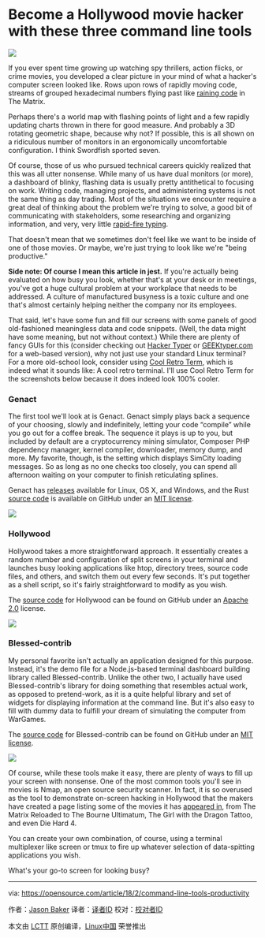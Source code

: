 Become a Hollywood movie hacker with these three command line tools
======

![](https://opensource.com/sites/default/files/styles/image-full-size/public/lead-images/osdc_terminals.png?itok=CfBqYBah)

If you ever spent time growing up watching spy thrillers, action flicks, or crime movies, you developed a clear picture in your mind of what a hacker's computer screen looked like. Rows upon rows of rapidly moving code, streams of grouped hexadecimal numbers flying past like [raining code][1] in The Matrix.

Perhaps there's a world map with flashing points of light and a few rapidly updating charts thrown in there for good measure. And probably a 3D rotating geometric shape, because why not? If possible, this is all shown on a ridiculous number of monitors in an ergonomically uncomfortable configuration. I think Swordfish sported seven.

Of course, those of us who pursued technical careers quickly realized that this was all utter nonsense. While many of us have dual monitors (or more), a dashboard of blinky, flashing data is usually pretty antithetical to focusing on work. Writing code, managing projects, and administering systems is not the same thing as day trading. Most of the situations we encounter require a great deal of thinking about the problem we're trying to solve, a good bit of communicating with stakeholders, some researching and organizing information, and very, very little [rapid-fire typing][7].

That doesn't mean that we sometimes don't feel like we want to be inside of one of those movies. Or maybe, we're just trying to look like we're "being productive."

**Side note: Of course I mean this article in jest.** If you're actually being evaluated on how busy you look, whether that's at your desk or in meetings, you've got a huge cultural problem at your workplace that needs to be addressed. A culture of manufactured busyness is a toxic culture and one that's almost certainly helping neither the company nor its employees.

That said, let's have some fun and fill our screens with some panels of good old-fashioned meaningless data and code snippets. (Well, the data might have some meaning, but not without context.) While there are plenty of fancy GUIs for this (consider checking out [Hacker Typer][8] or [GEEKtyper.com][9] for a web-based version), why not just use your standard Linux terminal? For a more old-school look, consider using [Cool Retro Term][10], which is indeed what it sounds like: A cool retro terminal. I'll use Cool Retro Term for the screenshots below because it does indeed look 100% cooler.

### Genact

The first tool we'll look at is Genact. Genact simply plays back a sequence of your choosing, slowly and indefinitely, letting your code “compile” while you go out for a coffee break. The sequence it plays is up to you, but included by default are a cryptocurrency mining simulator, Composer PHP dependency manager, kernel compiler, downloader, memory dump, and more. My favorite, though, is the setting which displays SimCity loading messages. So as long as no one checks too closely, you can spend all afternoon waiting on your computer to finish reticulating splines.

Genact has [releases][11] available for Linux, OS X, and Windows, and the Rust [source code][12] is available on GitHub under an [MIT license][13].

![](https://opensource.com/sites/default/files/uploads/genact.gif)

### Hollywood

Hollywood takes a more straightforward approach. It essentially creates a random number and configuration of split screens in your terminal and launches busy looking applications like htop, directory trees, source code files, and others, and switch them out every few seconds. It's put together as a shell script, so it's fairly straightforward to modify as you wish.

The [source code][14] for Hollywood can be found on GitHub under an [Apache 2.0][15] license.

![](https://opensource.com/sites/default/files/uploads/hollywood.gif)

### Blessed-contrib

My personal favorite isn't actually an application designed for this purpose. Instead, it's the demo file for a Node.js-based terminal dashboard building library called Blessed-contrib. Unlike the other two, I actually have used Blessed-contrib's library for doing something that resembles actual work, as opposed to pretend-work, as it is a quite helpful library and set of widgets for displaying information at the command line. But it's also easy to fill with dummy data to fulfill your dream of simulating the computer from WarGames.

The [source code][16] for Blessed-contrib can be found on GitHub under an [MIT license][17].

![](https://opensource.com/sites/default/files/uploads/blessed.gif)

Of course, while these tools make it easy, there are plenty of ways to fill up your screen with nonsense. One of the most common tools you'll see in movies is Nmap, an open source security scanner. In fact, it is so overused as the tool to demonstrate on-screen hacking in Hollywood that the makers have created a page listing some of the movies it has [appeared in][18], from The Matrix Reloaded to The Bourne Ultimatum, The Girl with the Dragon Tattoo, and even Die Hard 4.

You can create your own combination, of course, using a terminal multiplexer like screen or tmux to fire up whatever selection of data-spitting applications you wish.

What's your go-to screen for looking busy?

--------------------------------------------------------------------------------

via: https://opensource.com/article/18/2/command-line-tools-productivity

作者：[Jason Baker][a]
译者：[译者ID](https://github.com/译者ID)
校对：[校对者ID](https://github.com/校对者ID)

本文由 [LCTT](https://github.com/LCTT/TranslateProject) 原创编译，[Linux中国](https://linux.cn/) 荣誉推出

[a]:https://opensource.com/users/jason-baker
[1]:http://tvtropes.org/pmwiki/pmwiki.php/Main/MatrixRainingCode
[2]:https://opensource.com/resources/what-is-linux?intcmp=70160000000h1jYAAQ&utm_source=intcallout&utm_campaign=linuxcontent
[3]:https://opensource.com/resources/what-are-linux-containers?intcmp=70160000000h1jYAAQ&utm_source=intcallout&utm_campaign=linuxcontent
[4]:https://developers.redhat.com/promotions/linux-cheatsheet/?intcmp=70160000000h1jYAAQ&utm_source=intcallout&utm_campaign=linuxcontent
[5]:https://developers.redhat.com/cheat-sheet/advanced-linux-commands-cheatsheet?intcmp=70160000000h1jYAAQ&utm_source=intcallout&utm_campaign=linuxcontent
[6]:https://opensource.com/tags/linux?intcmp=70160000000h1jYAAQ&utm_source=intcallout&utm_campaign=linuxcontent
[7]:http://tvtropes.org/pmwiki/pmwiki.php/Main/RapidFireTyping
[8]:https://hackertyper.net/
[9]:http://geektyper.com
[10]:https://github.com/Swordfish90/cool-retro-term
[11]:https://github.com/svenstaro/genact/releases
[12]:https://github.com/svenstaro/genact
[13]:https://github.com/svenstaro/genact/blob/master/LICENSE
[14]:https://github.com/dustinkirkland/hollywood
[15]:http://www.apache.org/licenses/LICENSE-2.0
[16]:https://github.com/yaronn/blessed-contrib
[17]:http://opensource.org/licenses/MIT
[18]:https://nmap.org/movies/
